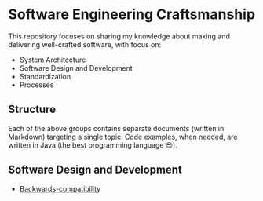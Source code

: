 # Software Engineering Craftsmanship

This repository focuses on sharing my knowledge about making and delivering well-crafted software, with focus on:
- System Architecture
- Software Design and Development
- Standardization
- Processes

## Structure
Each of the above groups contains separate documents (written in Markdown) targeting a single topic.
Code examples, when needed, are written in Java (the best programming language 😎).  

## Software Design and Development
- [Backwards-compatibility](../master/software-design-&-architecture/Backwards_Compatibility.md)
